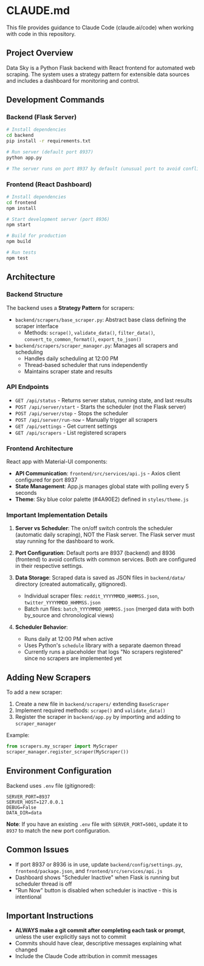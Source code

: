 # CLAUDE.md

This file provides guidance to Claude Code (claude.ai/code) when working with code in this repository.

## Project Overview

Data Sky is a Python Flask backend with React frontend for automated web scraping. The system uses a strategy pattern for extensible data sources and includes a dashboard for monitoring and control.

## Development Commands

### Backend (Flask Server)
```bash
# Install dependencies
cd backend
pip install -r requirements.txt

# Run server (default port 8937)
python app.py

# The server runs on port 8937 by default (unusual port to avoid conflicts)
```

### Frontend (React Dashboard)
```bash
# Install dependencies
cd frontend
npm install

# Start development server (port 8936)
npm start

# Build for production
npm build

# Run tests
npm test
```

## Architecture

### Backend Structure

The backend uses a **Strategy Pattern** for scrapers:
- `backend/scrapers/base_scraper.py`: Abstract base class defining the scraper interface
  - Methods: `scrape()`, `validate_data()`, `filter_data()`, `convert_to_common_format()`, `export_to_json()`
- `backend/scrapers/scraper_manager.py`: Manages all scrapers and scheduling
  - Handles daily scheduling at 12:00 PM
  - Thread-based scheduler that runs independently
  - Maintains scraper state and results

### API Endpoints

- `GET /api/status` - Returns server status, running state, and last results
- `POST /api/server/start` - Starts the scheduler (not the Flask server)
- `POST /api/server/stop` - Stops the scheduler
- `POST /api/server/run-now` - Manually trigger all scrapers
- `GET /api/settings` - Get current settings
- `GET /api/scrapers` - List registered scrapers

### Frontend Architecture

React app with Material-UI components:
- **API Communication**: `frontend/src/services/api.js` - Axios client configured for port 8937
- **State Management**: App.js manages global state with polling every 5 seconds
- **Theme**: Sky blue color palette (#4A90E2) defined in `styles/theme.js`

### Important Implementation Details

1. **Server vs Scheduler**: The on/off switch controls the scheduler (automatic daily scraping), NOT the Flask server. The Flask server must stay running for the dashboard to work.

2. **Port Configuration**: Default ports are 8937 (backend) and 8936 (frontend) to avoid conflicts with common services. Both are configured in their respective settings.

3. **Data Storage**: Scraped data is saved as JSON files in `backend/data/` directory (created automatically, gitignored).
   - Individual scraper files: `reddit_YYYYMMDD_HHMMSS.json`, `twitter_YYYYMMDD_HHMMSS.json`
   - Batch run files: `batch_YYYYMMDD_HHMMSS.json` (merged data with both by_source and chronological views)

4. **Scheduler Behavior**: 
   - Runs daily at 12:00 PM when active
   - Uses Python's `schedule` library with a separate daemon thread
   - Currently runs a placeholder that logs "No scrapers registered" since no scrapers are implemented yet

## Adding New Scrapers

To add a new scraper:

1. Create a new file in `backend/scrapers/` extending `BaseScraper`
2. Implement required methods: `scrape()` and `validate_data()`
3. Register the scraper in `backend/app.py` by importing and adding to `scraper_manager`

Example:
```python
from scrapers.my_scraper import MyScraper
scraper_manager.register_scraper(MyScraper())
```

## Environment Configuration

Backend uses `.env` file (gitignored):
```
SERVER_PORT=8937
SERVER_HOST=127.0.0.1
DEBUG=False
DATA_DIR=data
```

**Note**: If you have an existing `.env` file with `SERVER_PORT=5001`, update it to `8937` to match the new port configuration.

## Common Issues

- If port 8937 or 8936 is in use, update `backend/config/settings.py`, `frontend/package.json`, and `frontend/src/services/api.js`
- Dashboard shows "Scheduler Inactive" when Flask is running but scheduler thread is off
- "Run Now" button is disabled when scheduler is inactive - this is intentional

## Important Instructions

- **ALWAYS make a git commit after completing each task or prompt**, unless the user explicitly says not to commit
- Commits should have clear, descriptive messages explaining what changed
- Include the Claude Code attribution in commit messages